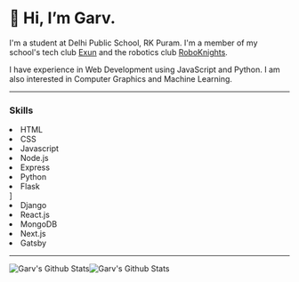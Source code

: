 # 👋 Hi, I’m Garv.


I'm a student at Delhi Public School, RK Puram. I'm a member of my school's tech club [Exun](https://exunclan.com/) and the robotics club [RoboKnights](https://roboknights.in).

I have experience in Web Development using JavaScript and Python. I am also interested in Computer Graphics and Machine Learning.

---
### Skills
<ul></ul>
<li>HTML</li>
<li>CSS</li>
<li>Javascript</li>
<li>Node.js</li>
<li>Express</li>
<li>Python</li>
<li>Flask</li>]
<li>Django</li>
<li>React.js</li>
<li>MongoDB</li>
<li>Next.js</li>
<li>Gatsby</li>

---
<img  align="center" src="https://github-readme-stats.vercel.app/api?username=GarvJain03&&show_icons=true&count_private=true&hide_border=true&hide_title=true&theme=dracula" alt="Garv's Github Stats"><img align="center" src="https://github-readme-stats.vercel.app/api/top-langs/?username=GarvJain03&layout=compact&hide_border=true&theme=dracula" alt="Garv's Github Stats">
